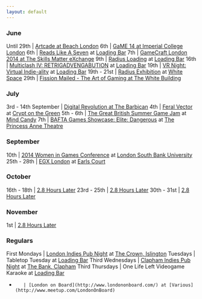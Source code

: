```yaml
---
layout: default
---
```


### June

Until 29th | [Artcade at Beach London](http://www.beachlondon.co.uk/#!current-show-beach/c1w4i)
6th | [GaME 14 at Imperial College London](https://www.eventbrite.co.uk/e/game-14-tickets-10928510469)
6th | [Reads Like A Seven](http://www.readslikeaseven.com/Reads_Like_A_Seven.html) at [Loading Bar](http://twitter.com/drinkrelaxplay)
7th | [GameCraft London 2014 at The Skills Matter eXchange](https://skillsmatter.com/conferences/6244-london-gamecraft-2014#)
9th | [Radius Loading](http://www.radiusfestival.com) at [Loading Bar](http://twitter.com/drinkrelaxplay)
16th | [Multiclash IV: RETRIGADVENGABUTION](http://www.meetup.com/London-Indie-Game-Developers/events/184313992/) at [Loading Bar](http://twitter.com/drinkrelaxplay)
19th | [VR Night: Virtual Indie-ality](http://www.meetup.com/London-Indie-Game-Developers/events/185608412/) at [Loading Bar](http://twitter.com/drinkrelaxplay)
19th - 21st | [Radius Exhibition](http://www.radiusfestival.com/) at [White Space](http://www.whitespacevenue.com/)
29th | [Fission Mailed - The Art of Gaming at The White Building](http://thewhitebuilding.org.uk/whats-on/fission-mailed-the-art-of-gaming/)


### July

3rd - 14th September | [Digital Revolution at The Barbican](http://www.barbican.org.uk/digital-revolution)
4th | [Feral Vector](http://feral-vector.com/) at [Crypt on the Green](http://www.cryptonthegreen.com/)
5th - 6th | [The Great British Summer Game Jam](https://www.eventbrite.com/e/the-great-british-summer-game-jam-with-mind-candy-and-autodesk-tickets-11322502911) at [Mind Candy](http://mindcandy.com/)
7th | [BAFTA Games Showcase: Elite: Dangerous](https://bafta.ticketsolve.com/shows/873517394/events?show_id=873517394) at [The Princess Anne Theatre](http://www.bafta.org/venue-hire/rooms/the-princess-anne-theatre,1965,BA.html)


### September

10th | [2014 Women in Games Conference](http://www.eventbrite.co.uk/e/european-women-in-games-conference-2013-tickets-3847491952) at [London South Bank University](http://www.lsbu.ac.uk/)
25th - 28th | [EGX London](http://www.egxlondon.net/) at [Earls Court](http://www.eco.co.uk/)


### October

16th - 18th | [2.8 Hours Later](http://2.8hourslater.com/)
23rd - 25th | [2.8 Hours Later](http://2.8hourslater.com/)
30th - 31st | [2.8 Hours Later](http://2.8hourslater.com/)


### November

1st | [2.8 Hours Later](http://2.8hourslater.com/)


### Regulars

First Mondays | [London Indies Pub Night](http://www.londonindies.com/) at [The Crown, Islington](http://crownislington.co.uk/)
Tuesdays | Tabletop Tuesday at [Loading Bar](http://twitter.com/drinkrelaxplay)
Third Wednesdays | [Clapham Indies Pub Night](http://www.londonindies.com/) at [The Bank, Clapham](http://thebankuk.co.uk/)
Third Thursdays | One Life Left Videogame Karaoke at [Loading Bar](http://twitter.com/drinkrelaxplay)
-        | [London on Board](http://www.londononboard.com/) at [Various](http://www.meetup.com/LondonOnBoard)
